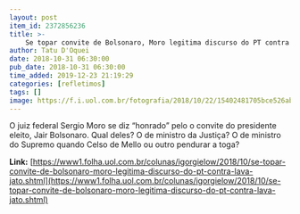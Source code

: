 ```yaml
---
layout: post
item_id: 2372856236
title: >-
    Se topar convite de Bolsonaro, Moro legitima discurso do PT contra Lava Jato
author: Tatu D'Oquei
date: 2018-10-31 06:30:00
pub_date: 2018-10-31 06:30:00
time_added: 2019-12-23 21:19:29
categories: [refletimos]
tags: []
image: https://f.i.uol.com.br/fotografia/2018/10/22/15402481705bce526ab8ec0_1540248170_3x2_rt.jpg
---
```


O juiz federal Sergio Moro se diz “honrado” pelo o convite do presidente eleito, Jair Bolsonaro. Qual deles? O de ministro da Justiça? O de ministro do Supremo quando Celso de Mello ou outro pendurar a toga?

**Link:** [https://www1.folha.uol.com.br/colunas/igorgielow/2018/10/se-topar-convite-de-bolsonaro-moro-legitima-discurso-do-pt-contra-lava-jato.shtml](https://www1.folha.uol.com.br/colunas/igorgielow/2018/10/se-topar-convite-de-bolsonaro-moro-legitima-discurso-do-pt-contra-lava-jato.shtml)

